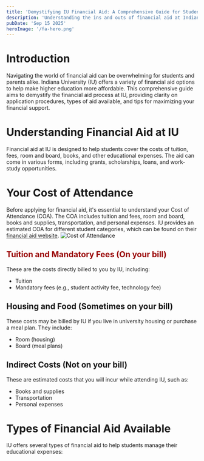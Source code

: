 ```yaml
---
title: 'Demystifying IU Financial Aid: A Comprehensive Guide for Students and Parents'
description: 'Understanding the ins and outs of financial aid at Indiana University can be daunting. This guide aims to simplify the process, providing clarity on application procedures, types of aid available, and tips for maximizing your financial support.'
pubDate: 'Sep 15 2025'
heroImage: '/fa-hero.png'
---
```


# Introduction
Navigating the world of financial aid can be overwhelming for students and parents alike. Indiana University (IU) offers a variety of financial aid options to help make higher education more affordable. This comprehensive guide aims to demystify the financial aid process at IU, providing clarity on application procedures, types of aid available, and tips for maximizing your financial support.
# Understanding Financial Aid at IU
Financial aid at IU is designed to help students cover the costs of tuition, fees, room and board, books, and other educational expenses. The aid can come in various forms, including grants, scholarships, loans, and work-study opportunities.
# Your Cost of Attendance
Before applying for financial aid, it's essential to understand your Cost of Attendance (COA). The COA includes tuition and fees, room and board, books and supplies, transportation, and personal expenses. IU provides an estimated COA for different student categories, which can be found on their [financial aid website](https://financialaid.iu.edu/).
![Cost of Attendance](/fa-hero.png)
## <span style="color:#990000;">Tuition and Mandatory Fees (On your bill)</span>
These are the costs directly billed to you by IU, including:
- Tuition
- Mandatory fees (e.g., student activity fee, technology fee)
## Housing and Food (Sometimes on your bill)
These costs may be billed by IU if you live in university housing or purchase a meal plan. They include:
- Room (housing)
- Board (meal plans)
## Indirect Costs (Not on your bill)
These are estimated costs that you will incur while attending IU, such as:
- Books and supplies
- Transportation
- Personal expenses
# Types of Financial Aid Available
IU offers several types of financial aid to help students manage their educational expenses: